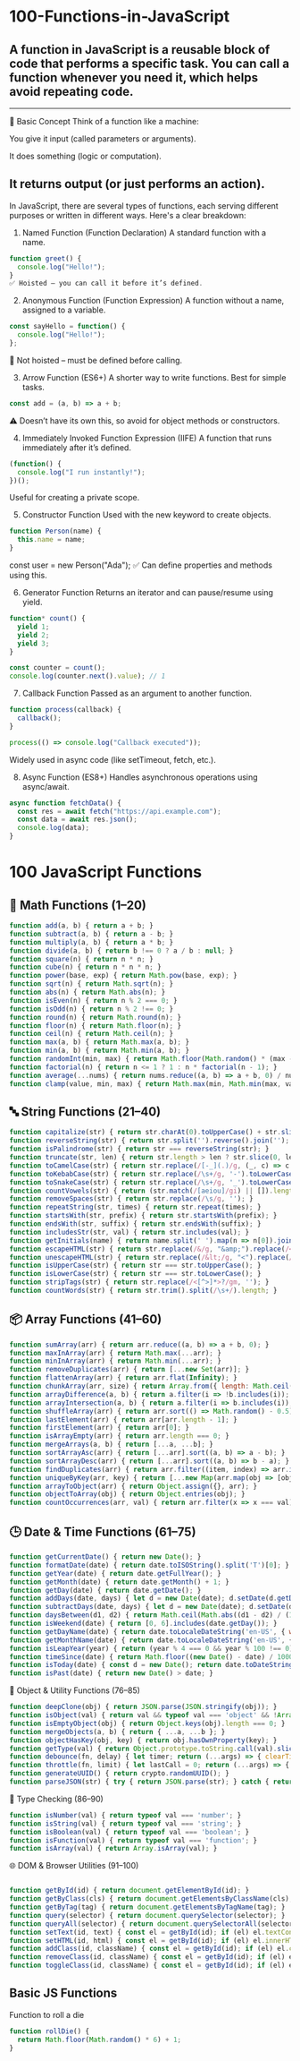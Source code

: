 # 100-Functions-in-JavaScript
## A function in JavaScript is a reusable block of code that performs a specific task. You can call a function whenever you need it, which helps avoid repeating code.
---
🧠 Basic Concept
Think of a function like a machine:

You give it input (called parameters or arguments).

It does something (logic or computation).

It returns output (or just performs an action).
---

In JavaScript, there are several types of functions, each serving different purposes or written in different ways. Here's a clear breakdown:

1. Named Function (Function Declaration)
A standard function with a name.

```js
function greet() {
  console.log("Hello!");
}
✅ Hoisted – you can call it before it’s defined.
```
2. Anonymous Function (Function Expression)
A function without a name, assigned to a variable.

```js
const sayHello = function() {
  console.log("Hello!");
};
```
🚫 Not hoisted – must be defined before calling.

3. Arrow Function (ES6+)
A shorter way to write functions. Best for simple tasks.

```js
const add = (a, b) => a + b;
```
⚠️ Doesn’t have its own this, so avoid for object methods or constructors.

4. Immediately Invoked Function Expression (IIFE)
A function that runs immediately after it’s defined.

```js
(function() {
  console.log("I run instantly!");
})();
```
Useful for creating a private scope.

5. Constructor Function
Used with the new keyword to create objects.

```js
function Person(name) {
  this.name = name;
}
```
const user = new Person("Ada");
✅ Can define properties and methods using this.

6. Generator Function
Returns an iterator and can pause/resume using yield.

```js
function* count() {
  yield 1;
  yield 2;
  yield 3;
}

const counter = count();
console.log(counter.next().value); // 1
```
7. Callback Function
Passed as an argument to another function.

```js
function process(callback) {
  callback();
}

process(() => console.log("Callback executed"));
```
Widely used in async code (like setTimeout, fetch, etc.).

8. Async Function (ES8+)
Handles asynchronous operations using async/await.
```js
async function fetchData() {
  const res = await fetch("https://api.example.com");
  const data = await res.json();
  console.log(data);
}
```
# 100 JavaScript Functions 
## 🔢 Math Functions (1–20)
```js
function add(a, b) { return a + b; }
function subtract(a, b) { return a - b; }
function multiply(a, b) { return a * b; }
function divide(a, b) { return b !== 0 ? a / b : null; }
function square(n) { return n * n; }
function cube(n) { return n * n * n; }
function power(base, exp) { return Math.pow(base, exp); }
function sqrt(n) { return Math.sqrt(n); }
function abs(n) { return Math.abs(n); }
function isEven(n) { return n % 2 === 0; }
function isOdd(n) { return n % 2 !== 0; }
function round(n) { return Math.round(n); }
function floor(n) { return Math.floor(n); }
function ceil(n) { return Math.ceil(n); }
function max(a, b) { return Math.max(a, b); }
function min(a, b) { return Math.min(a, b); }
function randomInt(min, max) { return Math.floor(Math.random() * (max - min + 1)) + min; }
function factorial(n) { return n <= 1 ? 1 : n * factorial(n - 1); }
function average(...nums) { return nums.reduce((a, b) => a + b, 0) / nums.length; }
function clamp(value, min, max) { return Math.max(min, Math.min(max, value)); }
```
## 🔤 String Functions (21–40)
```js
function capitalize(str) { return str.charAt(0).toUpperCase() + str.slice(1); }
function reverseString(str) { return str.split('').reverse().join(''); }
function isPalindrome(str) { return str === reverseString(str); }
function truncate(str, len) { return str.length > len ? str.slice(0, len) + '...' : str; }
function toCamelCase(str) { return str.replace(/[-_](.)/g, (_, c) => c.toUpperCase()); }
function toKebabCase(str) { return str.replace(/\s+/g, '-').toLowerCase(); }
function toSnakeCase(str) { return str.replace(/\s+/g, '_').toLowerCase(); }
function countVowels(str) { return (str.match(/[aeiou]/gi) || []).length; }
function removeSpaces(str) { return str.replace(/\s/g, ''); }
function repeatString(str, times) { return str.repeat(times); }
function startsWith(str, prefix) { return str.startsWith(prefix); }
function endsWith(str, suffix) { return str.endsWith(suffix); }
function includesStr(str, val) { return str.includes(val); }
function getInitials(name) { return name.split(' ').map(n => n[0]).join(''); }
function escapeHTML(str) { return str.replace(/&/g, "&amp;").replace(/</g, "&lt;").replace(/>/g, "&gt;"); }
function unescapeHTML(str) { return str.replace(/&lt;/g, "<").replace(/&gt;/g, ">").replace(/&amp;/g, "&"); }
function isUpperCase(str) { return str === str.toUpperCase(); }
function isLowerCase(str) { return str === str.toLowerCase(); }
function stripTags(str) { return str.replace(/<[^>]*>?/gm, ''); }
function countWords(str) { return str.trim().split(/\s+/).length; }
```
##  📦 Array Functions (41–60)
```js
function sumArray(arr) { return arr.reduce((a, b) => a + b, 0); }
function maxInArray(arr) { return Math.max(...arr); }
function minInArray(arr) { return Math.min(...arr); }
function removeDuplicates(arr) { return [...new Set(arr)]; }
function flattenArray(arr) { return arr.flat(Infinity); }
function chunkArray(arr, size) { return Array.from({ length: Math.ceil(arr.length / size) }, (_, i) => arr.slice(i * size, i * size + size)); }
function arrayDifference(a, b) { return a.filter(i => !b.includes(i)); }
function arrayIntersection(a, b) { return a.filter(i => b.includes(i)); }
function shuffleArray(arr) { return arr.sort(() => Math.random() - 0.5); }
function lastElement(arr) { return arr[arr.length - 1]; }
function firstElement(arr) { return arr[0]; }
function isArrayEmpty(arr) { return arr.length === 0; }
function mergeArrays(a, b) { return [...a, ...b]; }
function sortArrayAsc(arr) { return [...arr].sort((a, b) => a - b); }
function sortArrayDesc(arr) { return [...arr].sort((a, b) => b - a); }
function findDuplicates(arr) { return arr.filter((item, index) => arr.indexOf(item) !== index); }
function uniqueByKey(arr, key) { return [...new Map(arr.map(obj => [obj[key], obj])).values()]; }
function arrayToObject(arr) { return Object.assign({}, arr); }
function objectToArray(obj) { return Object.entries(obj); }
function countOccurrences(arr, val) { return arr.filter(x => x === val).length; }
```
## 🕒 Date & Time Functions (61–75)
```js
function getCurrentDate() { return new Date(); }
function formatDate(date) { return date.toISOString().split('T')[0]; }
function getYear(date) { return date.getFullYear(); }
function getMonth(date) { return date.getMonth() + 1; }
function getDay(date) { return date.getDate(); }
function addDays(date, days) { let d = new Date(date); d.setDate(d.getDate() + days); return d; }
function subtractDays(date, days) { let d = new Date(date); d.setDate(d.getDate() - days); return d; }
function daysBetween(d1, d2) { return Math.ceil(Math.abs((d1 - d2) / (1000 * 60 * 60 * 24))); }
function isWeekend(date) { return [0, 6].includes(date.getDay()); }
function getDayName(date) { return date.toLocaleDateString('en-US', { weekday: 'long' }); }
function getMonthName(date) { return date.toLocaleDateString('en-US', { month: 'long' }); }
function isLeapYear(year) { return (year % 4 === 0 && year % 100 !== 0) || (year % 400 === 0); }
function timeSince(date) { return Math.floor((new Date() - date) / 1000); }
function isToday(date) { const d = new Date(); return date.toDateString() === d.toDateString(); }
function isPast(date) { return new Date() > date; }
```
🧱 Object & Utility Functions (76–85)
```js
function deepClone(obj) { return JSON.parse(JSON.stringify(obj)); }
function isObject(val) { return val && typeof val === 'object' && !Array.isArray(val); }
function isEmptyObject(obj) { return Object.keys(obj).length === 0; }
function mergeObjects(a, b) { return { ...a, ...b }; }
function objectHasKey(obj, key) { return obj.hasOwnProperty(key); }
function getType(val) { return Object.prototype.toString.call(val).slice(8, -1); }
function debounce(fn, delay) { let timer; return (...args) => { clearTimeout(timer); timer = setTimeout(() => fn(...args), delay); }; }
function throttle(fn, limit) { let lastCall = 0; return (...args) => { const now = Date.now(); if (now - lastCall >= limit) { lastCall = now; fn(...args); } }; }
function generateUUID() { return crypto.randomUUID(); }
function parseJSON(str) { try { return JSON.parse(str); } catch { return null; } }
```
🧪 Type Checking (86–90)
```js
function isNumber(val) { return typeof val === 'number'; }
function isString(val) { return typeof val === 'string'; }
function isBoolean(val) { return typeof val === 'boolean'; }
function isFunction(val) { return typeof val === 'function'; }
function isArray(val) { return Array.isArray(val); }
```
🌐 DOM & Browser Utilities (91–100)
```js

function getById(id) { return document.getElementById(id); }
function getByClass(cls) { return document.getElementsByClassName(cls); }
function getByTag(tag) { return document.getElementsByTagName(tag); }
function query(selector) { return document.querySelector(selector); }
function queryAll(selector) { return document.querySelectorAll(selector); }
function setText(id, text) { const el = getById(id); if (el) el.textContent = text; }
function setHTML(id, html) { const el = getById(id); if (el) el.innerHTML = html; }
function addClass(id, className) { const el = getById(id); if (el) el.classList.add(className); }
function removeClass(id, className) { const el = getById(id); if (el) el.classList.remove(className); }
function toggleClass(id, className) { const el = getById(id); if (el) el.classList.toggle(className); }
```
## Basic JS Functions

Function to roll a die
```js
function rollDie() {
  return Math.floor(Math.random() * 6) + 1;
}

